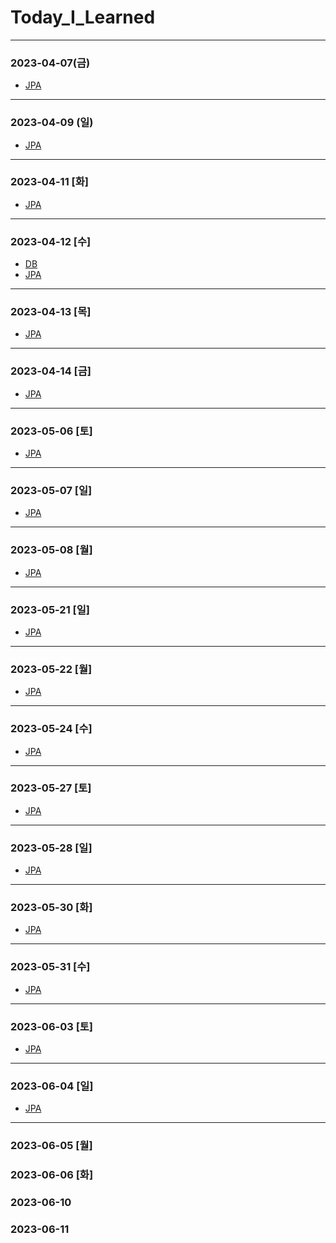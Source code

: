 # Today_I_Learned

* * *
### 2023-04-07(금)
- [JPA](https://github.com/xxx-sj/Today_I_Learned/tree/master/JPA/java_orm_programming)
* * *
### 2023-04-09 (일)
- [JPA](https://github.com/xxx-sj/Today_I_Learned/tree/master/JPA/java_orm_programming)
* * *
### 2023-04-11 [화]
- [JPA](https://github.com/xxx-sj/Today_I_Learned/tree/master/JPA/java_orm_programming)
* * *
### 2023-04-12 [수]
- [DB](https://github.com/xxx-sj/Today_I_Learned/blob/master/DB)
- [JPA](https://github.com/xxx-sj/Today_I_Learned/tree/master/JPA/java_orm_programming)
* * *
### 2023-04-13 [목]
- [JPA](https://github.com/xxx-sj/Today_I_Learned/tree/master/JPA/java_orm_programming)
* * *
### 2023-04-14 [금]
- [JPA](https://github.com/xxx-sj/Today_I_Learned/tree/master/JPA/java_orm_programming)
* * *
### 2023-05-06 [토]
- [JPA](https://github.com/xxx-sj/Today_I_Learned/tree/master/JPA/java_orm_programming)
* * *
### 2023-05-07 [일]
- [JPA](https://github.com/xxx-sj/Today_I_Learned/tree/master/JPA/java_orm_programming)
* * *
### 2023-05-08 [월]
- [JPA](https://github.com/xxx-sj/Today_I_Learned/tree/master/JPA/java_orm_programming)
* * *
### 2023-05-21 [일]
- [JPA](https://github.com/xxx-sj/Today_I_Learned/tree/master/JPA/java_orm_programming)
* * *
### 2023-05-22 [월]
- [JPA](https://github.com/xxx-sj/Today_I_Learned/tree/master/JPA/java_orm_programming)
* * *
### 2023-05-24 [수]
- [JPA](https://github.com/xxx-sj/Today_I_Learned/tree/master/JPA/java_orm_programming)
* * *
### 2023-05-27 [토]
- [JPA](https://github.com/xxx-sj/Today_I_Learned/tree/master/JPA/java_orm_programming)
* * *
### 2023-05-28 [일]
- [JPA](https://github.com/xxx-sj/Today_I_Learned/tree/master/JPA/java_orm_programming)
* * *
### 2023-05-30 [화]
- [JPA](https://github.com/xxx-sj/Today_I_Learned/tree/master/JPA/java_orm_programming)
* * *
### 2023-05-31 [수]
- [JPA](https://github.com/xxx-sj/Today_I_Learned/tree/master/JPA/java_orm_programming)
* * *
### 2023-06-03 [토]
- [JPA](https://github.com/xxx-sj/Today_I_Learned/tree/master/JPA/java_orm_programming)
* * *
### 2023-06-04 [일]
- [JPA](https://github.com/xxx-sj/Today_I_Learned/tree/master/JPA/java_orm_programming)
* * *
### 2023-06-05 [월]

### 2023-06-06 [화]

### 2023-06-10 

### 2023-06-11



